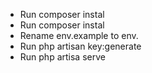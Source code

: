 

- Run composer instal 
- Run composer instal 
- Rename env.example to env.
- Run php artisan key:generate
- Run php artisa serve 
